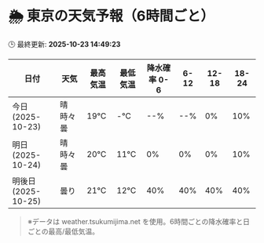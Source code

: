 # 🌦️ 東京の天気予報（6時間ごと）

🕒 最終更新: **2025-10-23 14:49:23**

| 日付 | 天気 | 最高気温 | 最低気温 | 降水確率 0-6 | 6-12 | 12-18 | 18-24 |
|------|------|----------|----------|------------|------|------|------|
| 今日 (2025-10-23) | 晴時々曇 | 19℃ | -℃ | --% | --% | 0% | 10% |
| 明日 (2025-10-24) | 晴時々曇 | 20℃ | 11℃ | 0% | 0% | 0% | 10% |
| 明後日 (2025-10-25) | 曇り | 21℃ | 12℃ | 40% | 40% | 40% | 40% |

> ※データは weather.tsukumijima.net を使用。6時間ごとの降水確率と日ごとの最高/最低気温。